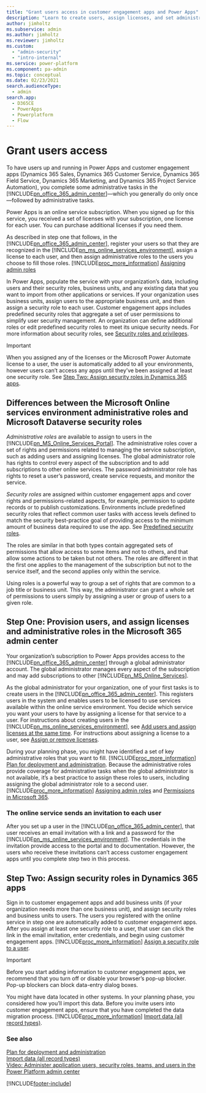 ```yaml
---
title: "Grant users access in customer engagement apps and Power Apps"
description: "Learn to create users, assign licenses, and set administrative roles in Microsoft 365 admin center. Assign security roles in Dynamics 365 apps."
author: jimholtz
ms.subservice: admin
ms.author: jimholtz
ms.reviewer: jimholtz
ms.custom: 
  - "admin-security"
  - "intro-internal"
ms.service: power-platform
ms.component: pa-admin
ms.topic: conceptual
ms.date: 02/23/2021
search.audienceType: 
  - admin
search.app:
  - D365CE
  - PowerApps
  - Powerplatform
  - Flow
---
```

# Grant users access

To have users up and running in Power Apps and customer engagement apps (Dynamics 365 Sales, Dynamics 365 Customer Service, Dynamics 365 Field Service, Dynamics 365 Marketing, and Dynamics 365 Project Service Automation), you complete some administrative tasks in the [!INCLUDE[pn_office_365_admin_center](../includes/pn-office-365-admin-center.md)]—which you generally do only once—followed by administrative tasks.  

Power Apps is an online service subscription. When you signed up for this service, you received a set of licenses with your subscription, one license for each user. You can purchase additional licenses if you need them.  
  
 As described in step one that follows, in the [!INCLUDE[pn_office_365_admin_center](../includes/pn-office-365-admin-center.md)], register your users so that they are recognized in the [!INCLUDE[pn_ms_online_services_environment](../includes/pn-ms-online-services-environment.md)], assign a license to each user, and then assign administrative roles to the users you choose to fill those roles. [!INCLUDE[proc_more_information](../includes/proc-more-information.md)] [Assigning admin roles](https://support.office.com/article/Assign-admin-roles-in-Office-365-eac4d046-1afd-4f1a-85fc-8219c79e1504)  
  
In Power Apps, populate the service with your organization’s data, including users and their security roles, business units, and any existing data that you want to import from other applications or services. If your organization uses business units, assign users to the appropriate business unit, and then assign a security role to each user. Customer engagement apps includes predefined security roles that aggregate a set of user permissions to simplify user security management. An organization can define additional roles or edit predefined security roles to meet its unique security needs. For more information about security roles, see [Security roles and privileges](../admin/security-roles-privileges.md).  
  
> [!IMPORTANT]
>  When you assigned any of the licenses or the Microsoft Power Automate license to a user,  the user is automatically added to all your environments, however users can’t access any apps until they’ve been assigned at least one security role. See [Step Two: Assign security roles in Dynamics 365 apps](#step-two-assign-security-roles-in-dynamics-365-apps).

## Differences between the Microsoft Online services environment administrative roles and Microsoft Dataverse security roles  
 *Administrative roles* are available to assign to users in the [!INCLUDE[pn_MS_Online_Services_Portal](../includes/pn-ms-online-services-portal.md)]. The administrative roles cover a set of rights and permissions related to managing the service subscription, such as adding users and assigning licenses. The global administrator role has rights to control every aspect of the subscription and to add subscriptions to other online services. The password administrator role has rights to reset a user’s password, create service requests, and monitor the service.  
  
 *Security roles* are assigned within customer engagement apps and cover rights and permissions-related aspects, for example, permission to update records or to publish customizations. Environments include predefined security roles that reflect common user tasks with access levels defined to match the security best-practice goal of providing access to the minimum amount of business data required to use the app. See [Predefined security roles](database-security.md#predefined-security-roles).
  
 The roles are similar in that both types contain aggregated sets of permissions that allow access to some items and not to others, and that allow some actions to be taken but not others. The roles are different in that the first one applies to the management of the subscription but not to the service itself, and the second applies only within the service.  
  
 Using roles is a powerful way to group a set of rights that are common to a job title or business unit. This way, the administrator can grant a whole set of permissions to users simply by assigning a user or group of users to a given role.  
  
## Step One: Provision users, and assign licenses and administrative roles in the Microsoft 365 admin center  
 Your organization’s subscription to Power Apps provides access to the [!INCLUDE[pn_office_365_admin_center](../includes/pn-office-365-admin-center.md)] through a global administrator account. The global administrator manages every aspect of the subscription and may add subscriptions to other [!INCLUDE[pn_MS_Online_Services](../includes/pn-ms-online-services.md)].  
  
 As the global administrator for your organization, one of your first tasks is to create users in the [!INCLUDE[pn_office_365_admin_center](../includes/pn-office-365-admin-center.md)]. This registers users in the system and enables users to be licensed to use services available within the online service environment. You decide which service you want your users to have by assigning a license for that service to a user. For instructions about creating users in the [!INCLUDE[pn_ms_online_services_environment](../includes/pn-ms-online-services-environment.md)], see [Add users and assign licenses at the same time](/microsoft-365/admin/add-users/add-users). For instructions about assigning a license to a user, see [Assign or remove licenses](/microsoft-365/admin/manage/assign-licenses-to-users?view=o365-worldwide).  
  
 During your planning phase, you might have identified a set of key administrative roles that you want to fill. [!INCLUDE[proc_more_information](../includes/proc-more-information.md)] [Plan for deployment and administration](../admin/plan-for-deployment-and-administration.md). Because the administrative roles provide coverage for administrative tasks when the global administrator is not available, it’s a best practice to assign these roles to users, including assigning the global administrator role to a second user. [!INCLUDE[proc_more_information](../includes/proc-more-information.md)] [Assigning admin roles](/microsoft-365/admin/add-users/assign-admin-roles) and [Permissions in Microsoft 365](/microsoft-365/admin/add-users/about-admin-roles).  
  
### The online service sends an invitation to each user  
 After you set up a user in the [!INCLUDE[pn_office_365_admin_center](../includes/pn-office-365-admin-center.md)], that user receives an email invitation with a link and a password for the [!INCLUDE[pn_ms_online_services_environment](../includes/pn-ms-online-services-environment.md)]. The credentials in the invitation provide access to the portal and to documentation. However, the users who receive these invitations can’t access customer engagement apps until you complete step two in this process.  

## Step Two: Assign security roles in Dynamics 365 apps  
 Sign in to customer engagement apps and add business units (if your organization needs more than one business unit), and assign security roles and business units to users. The users you registered with the online service in step one are automatically added to customer engagement apps. After you assign at least one security role to a user, that user can click the link in the email invitation, enter credentials, and begin using customer engagement apps. [!INCLUDE[proc_more_information](../includes/proc-more-information.md)] [Assign a security role to a user](assign-security-roles.md).  
  
> [!IMPORTANT]
> Before you start adding information to customer engagement apps, we recommend that you turn off or disable your browser’s pop-up blocker. Pop-up blockers can block data-entry dialog boxes. 
  
 You might have data located in other systems. In your planning phase, you considered how you’ll import this data. Before you invite users into customer engagement apps, ensure that you have completed the data migration process. [!INCLUDE[proc_more_information](../includes/proc-more-information.md)] [Import data (all record types)](../admin/import-data-all-record-types.md).  
  
### See also  
 [Plan for deployment and administration](../admin/plan-for-deployment-and-administration.md)   
 [Import data (all record types)](../admin/import-data-all-record-types.md)   
 [Video: Administer application users, security roles, teams, and users in the Power Platform admin center](https://www.microsoft.com/videoplayer/embed/RWJBr8) 

[!INCLUDE[footer-include](../includes/footer-banner.md)]
